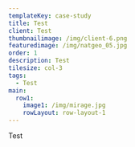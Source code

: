 ```yaml
---
templateKey: case-study
title: Test
client: Test
thumbnailimage: /img/client-6.png
featuredimage: /img/natgeo_05.jpg
order: 1
description: Test
tilesize: col-3
tags:
  - Test
main:
  row1:
    image1: /img/mirage.jpg
    rowLayout: row-layout-1
---
```

Test
